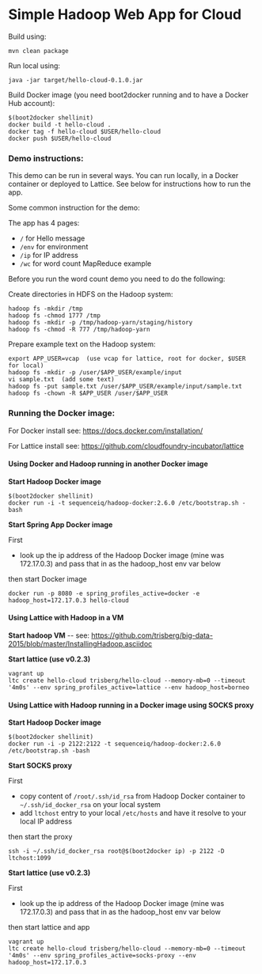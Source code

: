 Simple Hadoop Web App for Cloud
===============================

Build using:

    mvn clean package

Run local using:

    java -jar target/hello-cloud-0.1.0.jar

Build Docker image (you need boot2docker running and to have a Docker Hub account):

    $(boot2docker shellinit)
    docker build -t hello-cloud .
    docker tag -f hello-cloud $USER/hello-cloud
    docker push $USER/hello-cloud

### Demo instructions:

This demo can be run in several ways. You can run locally, in a Docker container or deployed to Lattice. See below for instructions how to run the app.

Some common instruction for the demo:

The app has 4 pages:

* `/` for Hello message
* `/env` for environment
* `/ip` for IP address
* `/wc` for word count MapReduce example

Before you run the word count demo you need to do the following:

Create directories in HDFS on the Hadoop system:

    hadoop fs -mkdir /tmp
    hadoop fs -chmod 1777 /tmp
    hadoop fs -mkdir -p /tmp/hadoop-yarn/staging/history
    hadoop fs -chmod -R 777 /tmp/hadoop-yarn

Prepare example text on the Hadoop system:

    export APP_USER=vcap  (use vcap for lattice, root for docker, $USER for local)
    hadoop fs -mkdir -p /user/$APP_USER/example/input
    vi sample.txt  (add some text)
    hadoop fs -put sample.txt /user/$APP_USER/example/input/sample.txt
    hadoop fs -chown -R $APP_USER /user/$APP_USER

### Running the Docker image:

For Docker install see: https://docs.docker.com/installation/

For Lattice install see: https://github.com/cloudfoundry-incubator/lattice

#### Using Docker and Hadoop running in another Docker image

__Start Hadoop Docker image__

    $(boot2docker shellinit)
    docker run -i -t sequenceiq/hadoop-docker:2.6.0 /etc/bootstrap.sh -bash

__Start Spring App Docker image__

First
* look up the ip address of the Hadoop Docker image (mine was 172.17.0.3) and pass that in as the hadoop_host env var below

then start Docker image

    docker run -p 8080 -e spring_profiles_active=docker -e hadoop_host=172.17.0.3 hello-cloud

#### Using Lattice with Hadoop in a VM

__Start hadoop VM__  -- see: https://github.com/trisberg/big-data-2015/blob/master/InstallingHadoop.asciidoc

__Start lattice (use v0.2.3)__

    vagrant up
    ltc create hello-cloud trisberg/hello-cloud --memory-mb=0 --timeout '4m0s' --env spring_profiles_active=lattice --env hadoop_host=borneo


#### Using Lattice with Hadoop running in a Docker image using SOCKS proxy

__Start Hadoop Docker image__

    $(boot2docker shellinit)
	docker run -i -p 2122:2122 -t sequenceiq/hadoop-docker:2.6.0 /etc/bootstrap.sh -bash
	
__Start SOCKS proxy__

First
* copy content of `/root/.ssh/id_rsa` from Hadoop Docker container to `~/.ssh/id_docker_rsa` on your local system
* add `ltchost` entry to your local `/etc/hosts` and have it resolve to your local IP address

then start the proxy

    ssh -i ~/.ssh/id_docker_rsa root@$(boot2docker ip) -p 2122 -D ltchost:1099

__Start lattice (use v0.2.3)__

First
* look up the ip address of the Hadoop Docker image (mine was 172.17.0.3) and pass that in as the hadoop_host env var below

then start lattice and app

    vagrant up
    ltc create hello-cloud trisberg/hello-cloud --memory-mb=0 --timeout '4m0s' --env spring_profiles_active=socks-proxy --env hadoop_host=172.17.0.3    

